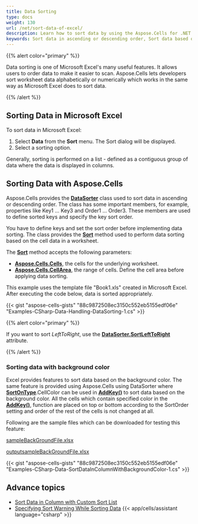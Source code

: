 ```yaml
---
title: Data Sorting
type: docs
weight: 130
url: /net/sort-data-of-excel/
description: Learn how to sort data by using the Aspose.Cells for .NET API.
keywords: Sort data in ascending or descending order, Sort data based on the background color
---
```


{{% alert color="primary" %}}

Data sorting is one of Microsoft Excel's many useful features. It allows users to order data to make it easier to scan. Aspose.Cells lets developers sort worksheet data alphabetically or numerically which works in the same way as Microsoft Excel does to sort data.

{{% /alert %}}

## **Sorting Data in Microsoft Excel**

To sort data in Microsoft Excel:

1. Select **Data** from the **Sort** menu. The Sort dialog will be displayed.
1. Select a sorting option.

Generally, sorting is performed on a list - defined as a contiguous group of data where the data is displayed in columns.

## **Sorting Data with Aspose.Cells**

Aspose.Cells provides the [**DataSorter**](https://reference.aspose.com/cells/net/aspose.cells/datasorter) class used to sort data in ascending or descending order. The class has some important members, for example, properties like Key1 ... Key3 and Order1 ... Order3. These members are used to define sorted keys and specify the key sort order.

You have to define keys and set the sort order before implementing data sorting. The class provides the [**Sort**](https://reference.aspose.com/cells/net/aspose.cells/datasorter/methods/sort/index) method used to perform data sorting based on the cell data in a worksheet.

The [**Sort**](https://reference.aspose.com/cells/net/aspose.cells.datasorter/sort/methods/1) method accepts the following parameters:

- [**Aspose.Cells.Cells**](https://reference.aspose.com/cells/net/aspose.cells/cells), the cells for the underlying worksheet.
- [**Aspose.Cells.CellArea**](https://reference.aspose.com/cells/net/aspose.cells/cellarea), the range of cells. Define the cell area before applying data sorting.

This example uses the template file "Book1.xls" created in Microsoft Excel. After executing the code below, data is sorted appropriately.

{{< gist "aspose-cells-gists" "88c9872508ec3150c552eb5155edf06e" "Examples-CSharp-Data-Handling-DataSorting-1.cs" >}}

{{% alert color="primary" %}}

If you want to sort *LeftToRight*, use the [**DataSorter.SortLeftToRight**](https://reference.aspose.com/cells/net/aspose.cells/datasorter/properties/sortlefttoright) attribute.

{{% /alert %}}

### **Sorting data with background color**

Excel provides features to sort data based on the background color. The same feature is provided using Aspose.Cells using DataSorter where [**SortOnType**](https://reference.aspose.com/cells/net/aspose.cells/sortontype).CellColor can be used in [**AddKey()**](https://reference.aspose.com/cells/net/aspose.cells/datasorter/methods/addkey) to sort data based on the background color. All the cells which contain specified color in the [**AddKey()**](https://reference.aspose.com/cells/net/aspose.cells/datasorter/methods/addkey), function are placed on top or bottom according to the SortOrder setting and order of the rest of the cells is not changed at all.

Following are the sample files which can be downloaded for testing this feature:

[sampleBackGroundFile.xlsx](81920906.xlsx)

[outputsampleBackGroundFile.xlsx](81920907.xlsx)

{{< gist "aspose-cells-gists" "88c9872508ec3150c552eb5155edf06e" "Examples-CSharp-Data-SortDataInColumnWithBackgroundColor-1.cs" >}}

## **Advance topics**
- [Sort Data in Column with Custom Sort List](/cells/net/sort-data-in-column-with-custom-sort-list/)
- [Specifying Sort Warning While Sorting Data](/cells/net/specifying-sort-warning-while-sorting-data/)
{{< app/cells/assistant language="csharp" >}}
